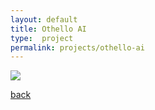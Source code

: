 ```yaml
---
layout: default
title: Othello AI
type:  project
permalink: projects/othello-ai
---
```




![](/assets/images/projects/.png)

[back](./)